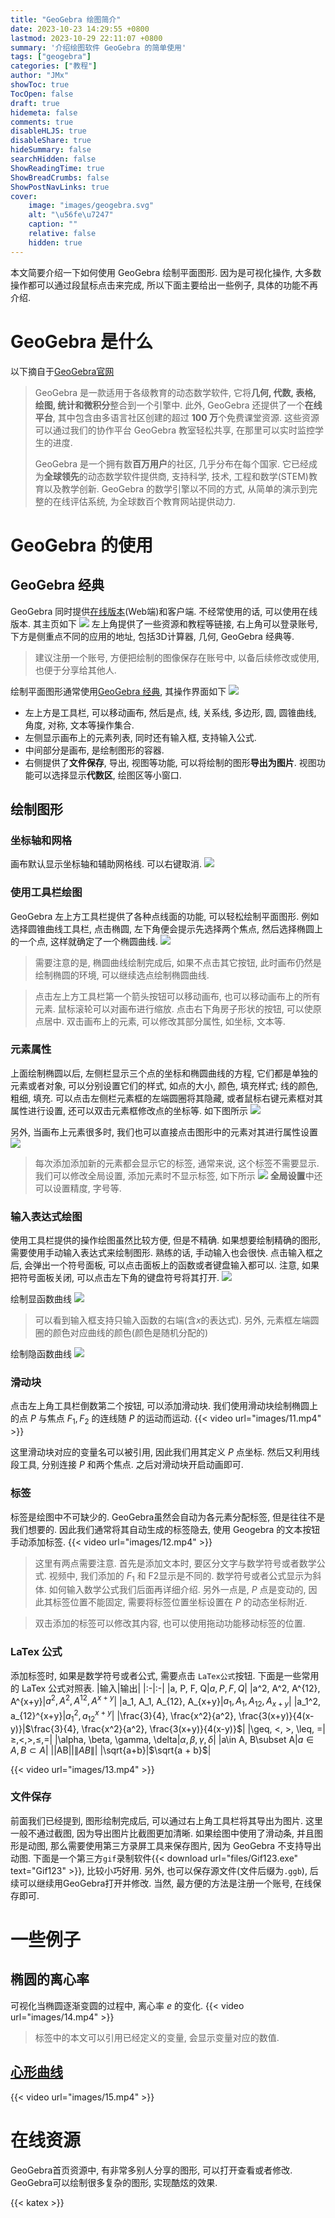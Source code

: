```yaml
---
title: "GeoGebra 绘图简介"
date: 2023-10-23 14:29:55 +0800
lastmod: 2023-10-29 22:11:07 +0800
summary: '介绍绘图软件 GeoGebra 的简单使用'
tags: ["geogebra"]
categories: ["教程"]
author: "JMx"
showToc: true
TocOpen: false
draft: true
hidemeta: false
comments: true
disableHLJS: true 
disableShare: true
hideSummary: false
searchHidden: false
ShowReadingTime: true
ShowBreadCrumbs: false
ShowPostNavLinks: true
cover:
    image: "images/geogebra.svg"  
    alt: "\u56fe\u7247"  
    caption: "" 
    relative: false 
    hidden: true 
---
```


本文简要介绍一下如何使用 GeoGebra 绘制平面图形. 因为是可视化操作, 大多数操作都可以通过段鼠标点击来完成, 所以下面主要给出一些例子, 具体的功能不再介绍.

# GeoGebra 是什么
以下摘自于[GeoGebra官网](https://www.geogebra.org/about)
> GeoGebra 是一款适用于各级教育的动态数学软件, 它将**几何, 代数, 表格, 绘图, 统计和微积分**整合到一个引擎中. 此外, GeoGebra 还提供了一个**在线平台**, 其中包含由多语言社区创建的超过 **100 万**个免费课堂资源. 这些资源可以通过我们的协作平台 GeoGebra 教室轻松共享, 在那里可以实时监控学生的进度.
>
> GeoGebra 是一个拥有数**百万用户**的社区, 几乎分布在每个国家. 它已经成为**全球领先**的动态数学软件提供商, 支持科学, 技术, 工程和数学(STEM)教育以及教学创新. GeoGebra 的数学引擎以不同的方式, 从简单的演示到完整的在线评估系统, 为全球数百个教育网站提供动力.

# GeoGebra 的使用

## GeoGebra 经典
GeoGebra 同时提供[在线版本](https://www.geogebra.org)(Web端)和客户端. 不经常使用的话, 可以使用在线版本.
其主页如下
![](images/1.png)
左上角提供了一些资源和教程等链接, 右上角可以登录账号, 下方是侧重点不同的应用的地址, 包括3D计算器, 几何, GeoGebra 经典等. 

> 建议注册一个账号, 方便把绘制的图像保存在账号中, 以备后续修改或使用, 也便于分享给其他人.

绘制平面图形通常使用[GeoGebra 经典](https://www.geogebra.org/classic), 其操作界面如下
![](images/2.gif)
- 左上方是工具栏, 可以移动画布, 然后是点, 线, 关系线, 多边形, 圆, 圆锥曲线, 角度, 对称, 文本等操作集合.
- 左侧显示画布上的元素列表, 同时还有输入框, 支持输入公式. 
- 中间部分是画布, 是绘制图形的容器.
- 右侧提供了**文件保存**, 导出, 视图等功能, 可以将绘制的图形**导出为图片**. 视图功能可以选择显示**代数区**, 绘图区等小窗口.

## 绘制图形

### 坐标轴和网格
画布默认显示坐标轴和辅助网格线. 可以右键取消.
![](images/3.gif)

### 使用工具栏绘图
GeoGebra 左上方工具栏提供了各种点线面的功能, 可以轻松绘制平面图形. 例如选择圆锥曲线工具栏, 点击椭圆, 左下角便会提示先选择两个焦点, 然后选择椭圆上的一个点, 这样就确定了一个椭圆曲线.
![](images/4.gif)

> 需要注意的是, 椭圆曲线绘制完成后, 如果不点击其它按钮, 此时画布仍然是绘制椭圆的环境, 可以继续选点绘制椭圆曲线. 

> 点击左上方工具栏第一个箭头按钮可以移动画布, 也可以移动画布上的所有元素. 鼠标滚轮可以对画布进行缩放. 点击右下角房子形状的按钮, 可以使原点居中. 双击画布上的元素, 可以修改其部分属性, 如坐标, 文本等.

### 元素属性
上面绘制椭圆以后, 左侧栏显示三个点的坐标和椭圆曲线的方程, 它们都是单独的元素或者对象, 可以分别设置它们的样式, 如点的大小, 颜色, 填充样式; 线的颜色, 粗细, 填充.
可以点击左侧栏元素框的左端圆圈将其隐藏, 或者鼠标右键元素框对其属性进行设置, 还可以双击元素框修改点的坐标等. 如下图所示
![](images/5.gif)

另外, 当画布上元素很多时, 我们也可以直接点击图形中的元素对其进行属性设置
![](images/7.gif)

> 每次添加添加新的元素都会显示它的标签, 通常来说, 这个标签不需要显示. 我们可以修改全局设置, 添加元素时不显示标签, 如下所示
![](images/6.gif)
 **全局设置**中还可以设置精度, 字号等.

### 输入表达式绘图
使用工具栏提供的操作绘图虽然比较方便, 但是不精确. 如果想要绘制精确的图形, 需要使用手动输入表达式来绘制图形. 熟练的话, 手动输入也会很快.
点击输入框之后, 会弹出一个符号面板, 可以点击面板上的函数或者键盘输入都可以. 注意, 如果把符号面板关闭, 可以点击左下角的键盘符号将其打开.
![](images/8.gif)

绘制显函数曲线
![](images/9.gif)
> 可以看到输入框支持只输入函数的右端(含$x$的表达式). 另外, 元素框左端圆圈的颜色对应曲线的颜色(颜色是随机分配的)

绘制隐函数曲线
![](images/10.gif)

### 滑动块
点击左上角工具栏倒数第二个按钮, 可以添加滑动块. 我们使用滑动块绘制椭圆上的点 $P$ 与焦点 $F_1,F_2$ 的连线随 $P$ 的运动而运动.
{{< video url="images/11.mp4" >}}

这里滑动块对应的变量名可以被引用, 因此我们用其定义 $P$ 点坐标. 然后又利用线段工具, 分别连接 $P$ 和两个焦点. 之后对滑动块开启动画即可.

### 标签
标签是绘图中不可缺少的. GeoGebra虽然会自动为各元素分配标签, 但是往往不是我们想要的. 因此我们通常将其自动生成的标签隐去, 使用 Geogebra 的文本按钮手动添加标签.
{{< video url="images/12.mp4" >}}

> 这里有两点需要注意. 首先是添加文本时, 要区分文字与数学符号或者数学公式. 视频中, 我们添加的 $F_1$ 和 F2显示是不同的. 数学符号或者公式显示为斜体. 如何输入数学公式我们后面再详细介绍. 另外一点是, $P$ 点是变动的, 因此其标签位置不能固定, 需要将标签位置坐标设置在 $P$ 的动态坐标附近.

> 双击添加的标签可以修改其内容, 也可以使用拖动功能移动标签的位置.

### LaTex 公式
添加标签时, 如果是数学符号或者公式, 需要点击 `LaTex公式`按钮. 下面是一些常用的 LaTex 公式对照表.
|输入|输出|
|:-|:-|
|a, P, F, Q|$a, P, F, Q$|
|a^2, A^2, A^{12}, A^{x+y}|$a^2, A^2, A^{12}, A^{x+y}$|
|a_1, A_1, A_{12}, A_{x+y}|$a_1, A_1, A_{12}, A_{x+y}$|
|a_1^2, a_{12}^{x+y}|$a_1^2, a_{12}^{x+y}$|
|\frac{3}{4}, \frac{x^2}{a^2}, \frac{3(x+y)}{4(x-y)}|$\frac{3}{4}, \frac{x^2}{a^2}, \frac{3(x+y)}{4(x-y)}$|
|\geq, <, >, \leq, =|$\geq, <, >, \leq, =$|
|\alpha, \beta, \gamma, \delta|$\alpha, \beta, \gamma, \delta$|
|a\in A, B\subset A|$a\in A, B\subset A$|
|\|AB\||$\|AB\|$|
|\sqrt{a+b}|$\sqrt{a + b}$|

{{< video url="images/13.mp4" >}}

### 文件保存
前面我们已经提到, 图形绘制完成后, 可以通过右上角工具栏将其导出为图片. 这里一般不通过截图, 因为导出图片比截图更加清晰.
如果绘图中使用了滑动条, 并且图形是动图, 那么需要使用第三方录屏工具来保存图片, 因为 GeoGebra 不支持导出动图. 下面是一个第三方`gif`录制软件{{< download url="files/Gif123.exe" text="Gif123" >}}, 比较小巧好用.
另外, 也可以保存源文件(文件后缀为`.ggb`), 后续可以继续用GeoGebra打开并修改. 当然, 最方便的方法是注册一个账号, 在线保存即可.



# 一些例子
## 椭圆的离心率
可视化当椭圆逐渐变圆的过程中, 离心率 $e$ 的变化.
{{< video url="images/14.mp4" >}}
> 标签中的本文可以引用已经定义的变量, 会显示变量对应的数值.

## [心形曲线](https://www.bilibili.com/video/BV1PK411T7nC/)
{{< video url="images/15.mp4" >}}


# 在线资源
GeoGebra首页资源中, 有非常多别人分享的图形, 可以打开查看或者修改. GeoGebra可以绘制很多复杂的图形, 实现酷炫的效果.



{{< katex >}}
